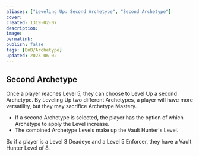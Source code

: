 ```yaml
---
aliases: ["Leveling Up: Second Archetype", "Second Archetype"]
cover: 
created: 1319-02-07
description: 
image: 
permalink: 
publish: false
tags: [BnB/Archetype]
updated: 2023-06-02
---
```


## Second Archetype

Once a player reaches Level 5, they can choose to Level Up a second Archetype. By Leveling Up two different Archetypes, a player will have more versatility, but they may sacrifice Archetype Mastery. 
- If a second Archetype is selected, the player has the option of which Archetype to apply the Level increase. 
- The combined Archetype Levels make up the Vault Hunter's Level. 

So if a player is a Level 3 Deadeye and a Level 5 Enforcer, they have a Vault Hunter Level of 8.

